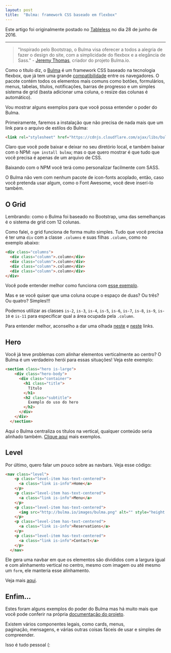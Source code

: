```yaml
---
layout: post
title:  "Bulma: framework CSS baseado em flexbox"
---
```


Este artigo foi originalmente postado no [Tableless](tableless.com.br/bulma-framework-css-baseado-em-flexbox/) no dia 28 de junho de 2016.

---

> "Inspirado pelo Bootstrap, o Bulma visa oferecer a todos a alegria de fazer o design do site, com a simplicidade do flexbox e a elegância de Sass." - [Jeremy Thomas](http://jgthms.com/), criador do projeto Bulma.io.

Como o título diz, o [Bulma](http://bulma.io/) é um framework CSS baseado na tecnologia flexbox, que já tem uma grande [compatibilidade](http://caniuse.com/#search=flexbox) entre os navegadores. O pacote contém todos os elementos mais comuns como botões, formulários, menus, tabelas, títulos, notificações, barras de progresso e um simples sistema de grid (basta adicionar uma coluna, o resize das colunas é automático).

Vou mostrar alguns exemplos para que você possa entender o poder do Bulma.

Primeiramente, faremos a instalação que não precisa de nada mais que um link para o arquivo de estilos do Bulma:

```html
<link rel="stylesheet" href="https://cdnjs.cloudflare.com/ajax/libs/bulma/0.0.26/css/bulma.css">
```

Claro que você pode baixar e deixar no seu diretório local, e também baixar com o NPM: `npm install bulma`; mas o que quero mostrar é que tudo que você precisa é apenas de um arquivo de CSS.

Baixando com o NPM você terá como personalizar facilmente com SASS.

O Bulma não vem com nenhum pacote de icon-fonts acoplado, então, caso você pretenda usar algum, como o Font Awesome, você deve inserí-lo também.

## O Grid
Lembrando: como o Bulma foi baseado no Bootstrap, uma das semelhanças é o sistema de grid com 12 colunas.

Como falei, o grid funciona de forma muito simples. Tudo que você precisa é ter uma `div` com a classe `.columns` e suas filhas `.column`, como no exemplo abaixo:

```html
<div class="columns">
  <div class="column">.column</div>
  <div class="column">.column</div>
  <div class="column">.column</div>
  <div class="column">.column</div>
</div>
```

Você pode entender melhor como funciona com [esse exemplo](http://codepen.io/gabsprates/full/PNVJrP/).

Mas e se você quiser que uma coluna ocupe o espaço de duas? Ou três? Ou quatro? Simples!!!

Podemos utilizar as classes `is-2`, `is-3`, `is-4`, `is-5`, `is-6`, `is-7`, `is-8`, `is-9`, `is-10` e `is-11` para especificar qual a área ocupada pela `.column`.

Para entender melhor, aconselho a dar uma olhada [neste](http://bulma.io/documentation/grid/columns/) e [neste](http://bulma.io/documentation/grid/tiles/) links.

## Hero
Você já teve problemas com alinhar elementos verticalmente ao centro? O Bulma é um verdadeiro herói para essas situações! Veja este exemplo:

```html
<section class="hero is-large">
    <div class="hero-body">
      <div class="container">
        <h1 class="title">
          Título
        </h1>
        <h2 class="subtitle">
          Exemplo do uso do hero
        </h2>
      </div>
    </div>
  </section>
```

Aqui o Bulma centraliza os títulos na vertical, qualquer conteúdo seria alinhado também. [Clique aqui](http://bulma.io/documentation/layout/hero/) mais exemplos.

## Level
Por último, quero falar um pouco sobre as navbars. Veja esse código:

```html
<nav class="level">
    <p class="level-item has-text-centered">
      <a class="link is-info">Home</a>
    </p>
    <p class="level-item has-text-centered">
      <a class="link is-info">Menu</a>
    </p>
    <p class="level-item has-text-centered">
      <img src="http://bulma.io/images/bulma.png" alt="" style="height: 33px;">
    </p>
    <p class="level-item has-text-centered">
      <a class="link is-info">Reservations</a>
    </p>
    <p class="level-item has-text-centered">
      <a class="link is-info">Contact</a>
    </p>
  </nav>
```

Ele gera uma navbar em que os elementos são divididos com a largura igual e com alinhamento vertical no centro, mesmo com imagem ou até mesmo um `form`, ele manteria esse alinhamento.

Veja mais [aqui](http://bulma.io/documentation/components/level/).

## Enfim...
Estes foram alguns exemplos do poder do Bulma mas há muito mais que você pode conferir na própria [documentação do projeto](http://bulma.io/documentation/overview/start/).

Existem vários componentes legais, como cards, menus, paginação, mensagens, e várias outras coisas fáceis de usar e simples de compreender.

Isso é tudo pessoal (:
